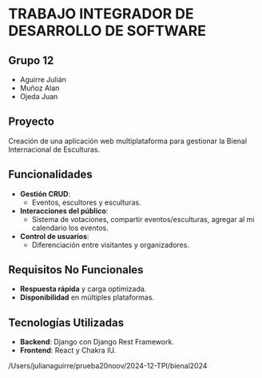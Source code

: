 # TRABAJO INTEGRADOR DE DESARROLLO DE SOFTWARE

## Grupo 12
- Aguirre Julián
- Muñoz Alan
- Ojeda Juan

## Proyecto
Creación de una aplicación web multiplataforma para gestionar la Bienal Internacional de Esculturas.

## Funcionalidades
- **Gestión CRUD**: 
  - Eventos, escultores y esculturas.
- **Interacciones del público**:
  - Sistema de votaciones, compartir eventos/esculturas, agregar al mi calendario los eventos.
- **Control de usuarios**:
  - Diferenciación entre visitantes y organizadores.

## Requisitos No Funcionales
- **Respuesta rápida** y carga optimizada.
- **Disponibilidad** en múltiples plataformas.

## Tecnologías Utilizadas
- **Backend**: Django con Django Rest Framework.
- **Frontend**: React y Chakra IU.

/Users/julianaguirre/prueba20noov/2024-12-TPI/bienal2024